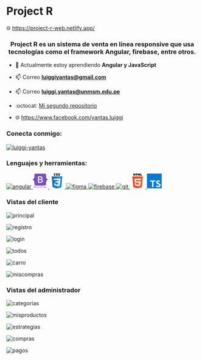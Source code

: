# Project R
:globe_with_meridians: https://project-r-web.netlify.app/

<h3 align="center">Project R es un sistema de venta en línea responsive que usa tecnologías como el framework Angular, firebase, entre otros.</h3>

- 🌱 Actualmente estoy aprendiendo **Angular y JavaScript**

- 📫 Correo **luiggiyantas@gmail.com**
- 📫 Correo **luiggi.yantas@unmsm.edu.pe**
- :octocat: [Mi segundo repositorio](https://github.com/LuiggiCF/SistemaEstacionamiento "LuiggiCF")
- :globe_with_meridians: <https://www.facebook.com/yantas.luiggi>

<h3 align="left">Conecta conmigo:</h3>
<p align="left">
<a href="https://linkedin.com/in/luiggi-yantas" target="blank"><img align="center" src="https://raw.githubusercontent.com/rahuldkjain/github-profile-readme-generator/master/src/images/icons/Social/linked-in-alt.svg" alt="luiggi-yantas" height="30" width="40" /></a>
</p>

<h3 align="left">Lenguajes y herramientas:</h3>
<p align="left"> <a href="https://angular.io" target="_blank" rel="noreferrer"> <img src="https://angular.io/assets/images/logos/angular/angular.svg" alt="angular" width="40" height="40"/> </a> <a href="https://getbootstrap.com" target="_blank" rel="noreferrer"> <img src="https://raw.githubusercontent.com/devicons/devicon/master/icons/bootstrap/bootstrap-plain-wordmark.svg" alt="bootstrap" width="40" height="40"/> </a> <a href="https://www.w3schools.com/css/" target="_blank" rel="noreferrer"> <img src="https://raw.githubusercontent.com/devicons/devicon/master/icons/css3/css3-original-wordmark.svg" alt="css3" width="40" height="40"/> </a> <a href="https://www.figma.com/" target="_blank" rel="noreferrer"> <img src="https://www.vectorlogo.zone/logos/figma/figma-icon.svg" alt="figma" width="40" height="40"/> </a> <a href="https://firebase.google.com/" target="_blank" rel="noreferrer"> <img src="https://www.vectorlogo.zone/logos/firebase/firebase-icon.svg" alt="firebase" width="40" height="40"/> </a> <a href="https://git-scm.com/" target="_blank" rel="noreferrer"> <img src="https://www.vectorlogo.zone/logos/git-scm/git-scm-icon.svg" alt="git" width="40" height="40"/> </a> <a href="https://www.w3.org/html/" target="_blank" rel="noreferrer"> <img src="https://raw.githubusercontent.com/devicons/devicon/master/icons/html5/html5-original-wordmark.svg" alt="html5" width="40" height="40"/> </a> <a href="https://www.typescriptlang.org/" target="_blank" rel="noreferrer"> <img src="https://raw.githubusercontent.com/devicons/devicon/master/icons/typescript/typescript-original.svg" alt="typescript" width="40" height="40"/> </a> </p>

### Vistas del cliente
![principal](https://user-images.githubusercontent.com/86317658/189504425-e6f5407f-b4fe-4d18-9856-3d7d7bc47ec4.png)

![registro](https://user-images.githubusercontent.com/86317658/189504412-4982420b-f90f-47c7-a419-fa53a634ac81.png)

![login](https://user-images.githubusercontent.com/86317658/189504409-e79a98ea-969d-488c-b6e6-dde59117e37d.png)

![todos](https://user-images.githubusercontent.com/86317658/189504413-bacf684f-e80e-4971-ac40-f4b409352a2f.png)

![carro](https://user-images.githubusercontent.com/86317658/189504406-51c99b64-7c89-4572-b9f1-be3cb9c10e79.png)

![miscompras](https://user-images.githubusercontent.com/86317658/189504410-50892807-57ff-4a29-98cc-98d160bf7d65.png)

### Vistas del administrador
![categorias](https://user-images.githubusercontent.com/86317658/189504458-28efdfcc-c67d-4f9d-b96b-7f35fb6d12ad.png)

![misproductos](https://user-images.githubusercontent.com/86317658/189504461-3b168489-7e38-497f-9970-cbe705691a2b.png)

![estrategias](https://user-images.githubusercontent.com/86317658/189504460-cfa5fb9e-699a-44ef-ae35-d4de06166e5c.png)

![compras](https://user-images.githubusercontent.com/86317658/189504459-a0fe980e-5c16-48b8-9847-3c23603dd8f5.png)

![pagos](https://user-images.githubusercontent.com/86317658/189504462-87ca0513-c80c-4b38-98c6-5438832d6d2f.png)
